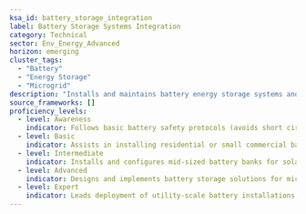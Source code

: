 ```yaml
---
ksa_id: battery_storage_integration  
label: Battery Storage Systems Integration  
category: Technical  
sector: Env_Energy_Advanced  
horizon: emerging  
cluster_tags:  
  - "Battery"  
  - "Energy Storage"  
  - "Microgrid"  
description: "Installs and maintains battery energy storage systems and integrates them with renewable energy sources and grid power for reliable energy management."  
source_frameworks: []  
proficiency_levels:  
  - level: Awareness  
    indicator: Follows basic battery safety protocols (avoids short circuits, uses PPE); understands at a high level how batteries can store energy from solar or grid.  
  - level: Basic  
    indicator: Assists in installing residential or small commercial battery backup units; connects inverters and configures simple settings under guidance.  
  - level: Intermediate  
    indicator: Installs and configures mid-sized battery banks for solar PV systems or UPS applications; balances battery cells and interprets Battery Management System (BMS) readouts to ensure proper operation.  
  - level: Advanced  
    indicator: Designs and implements battery storage solutions for microgrids or larger facilities; optimizes charge/discharge schedules for peak shaving, load shifting, and integrates with generators or EV chargers.  
  - level: Expert  
    indicator: Leads deployment of utility-scale battery installations; ensures compliance with electrical codes and safety standards on large battery projects; pioneers new integration techniques and trains others in advanced energy storage technology.  
---
```

